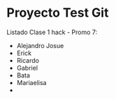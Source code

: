 Proyecto Test Git
========

Listado Clase 1 hack - Promo 7:
- Alejandro Josue
- Erick 
- Ricardo
- Gabriel
- Bata
- Mariaelisa
- 
